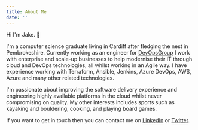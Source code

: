 ```yaml
---
title: About Me
date: ''
---
```

Hi I'm Jake. :wave:

I'm a computer science graduate living in Cardiff after fledging the nest in Pembrokeshire. Currently working as an engineer for [DevOpsGroup](https://www.devopsgroup.com/ "devopsgroup.com") I work with enterprise and scale-up businesses to help modernise their IT through cloud and DevOps technologies, all whilst working in an Agile way. I have experience working with Terraform, Ansible, Jenkins, Azure DevOps, AWS, Azure and many other related technologies.

I'm passionate about improving the software delivery experience and engineering highly available platforms in the cloud whilst never compromising on quality. My other interests includes sports such as kayaking and bouldering, cooking, and playing board games.

If you want to get in touch then you can contact me on [LinkedIn](https://www.linkedin.com/in/jakeelliotmorgan/ "linkedin.com/in/jakeelliotmorgan") or [Twitter](https://twitter.com/jakeemorgan "twitter.com/jakeemorgan").
